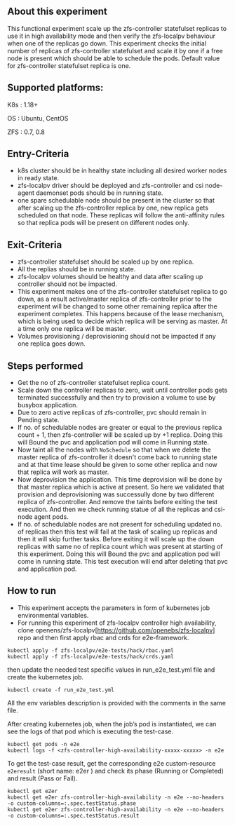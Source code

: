 ## About this experiment

This functional experiment scale up the zfs-controller statefulset replicas to use it in high availability mode and then verify the zfs-localpv behaviour when one of the replicas go down. This experiment checks the initial number of replicas of zfs-controller statefulset and scale it by one if a free node is present which should be able to schedule the pods. Default value for zfs-controller statefulset replica is one.

## Supported platforms:

K8s : 1.18+

OS : Ubuntu, CentOS

ZFS : 0.7, 0.8

## Entry-Criteria

- k8s cluster should be in healthy state including all desired worker nodes in ready state.
- zfs-localpv driver should be deployed and zfs-controller and csi node-agent daemonset pods should be in running state.
- one spare schedulable node should be present in the cluster so that after scaling up the zfs-controller replica by one, new replica gets scheduled on that node. These replicas will follow the anti-affinity rules so that replica pods will be present on different nodes only.

## Exit-Criteria

- zfs-controller statefulset should be scaled up by one replica.
- All the replias should be in running state.
- zfs-localpv volumes should be healthy and data after scaling up controller should not be impacted.
- This experiment makes one of the zfs-controller statefulset replica to go down, as a result active/master replica of zfs-controller prior to the experiment will be changed to some other remaining replica after the experiment completes. This happens because of the lease mechanism, which is being used to decide which replica will be serving as master. At a time only one replica will be master.
- Volumes provisioning / deprovisioning should not be impacted if any one replica goes down.

## Steps performed

- Get the no of zfs-controller statefulset replica count.
- Scale down the controller replicas to zero, wait until controller pods gets terminated successfully and then try to provision a volume to use by busybox application.
- Due to zero active replicas of zfs-controller, pvc should remain in Pending state.
- If no. of schedulable nodes are greater or equal to the previous replica count + 1, then zfs-controller will be scaled up by +1 replica. Doing this will Bound the pvc and application pod will come in Running state.
- Now taint all the nodes with `NoSchedule` so that when we delete the master replica of zfs-controller it doesn't come back to running state and at that time lease should be given to some other replica and now that replica will work as master.
- Now deprovision the application. This time deprovision will be done by that master replica which is active at present. So here we validated that provision and deprovisioning was successully done by two different replica of zfs-controller. And remove the taints before exiting the test execution. And then we check running statue of all the replicas and csi-node agent pods.
- If no. of schedulable nodes are not present for scheduling updated no. of replicas then this test will fail at the task of scaling up replicas and then it will skip further tasks. Before exiting it will scale up the down replicas with same no of replica count which was present at starting of this experiment. Doing this will Bound the pvc and application pod will come in running state. This test execution will end after deleting that pvc and application pod.

## How to run

- This experiment accepts the parameters in form of kubernetes job environmental variables.
- For running this experiment of zfs-localpv controller high availability, clone openens/zfs-localpv[https://github.com/openebs/zfs-localpv] repo and then first apply rbac and crds for e2e-framework.
```
kubectl apply -f zfs-localpv/e2e-tests/hack/rbac.yaml
kubectl apply -f zfs-localpv/e2e-tests/hack/crds.yaml
```
then update the needed test specific values in run_e2e_test.yml file and create the kubernetes job.
```
kubectl create -f run_e2e_test.yml
```
All the env variables description is provided with the comments in the same file.

After creating kubernetes job, when the job’s pod is instantiated, we can see the logs of that pod which is executing the test-case.

```
kubectl get pods -n e2e
kubectl logs -f <zfs-controller-high-availability-xxxxx-xxxxx> -n e2e
```
To get the test-case result, get the corresponding e2e custom-resource `e2eresult` (short name: e2er ) and check its phase (Running or Completed) and result (Pass or Fail).

```
kubectl get e2er
kubectl get e2er zfs-controller-high-availability -n e2e --no-headers -o custom-columns=:.spec.testStatus.phase
kubectl get e2er zfs-controller-high-availability -n e2e --no-headers -o custom-columns=:.spec.testStatus.result
```